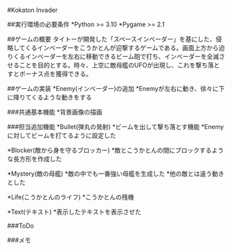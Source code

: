 #Kokaton Invader

##実行環境の必要条件
*Python >= 3.10
*Pygame >= 2.1

##ゲームの概要
タイトーが開発した「スペースインベーダー」を基にした、侵略してくるインベーダーをこうかとんが迎撃するゲームである。画面上方から迫りくるインベーダーを左右に移動できるビーム砲で打ち、インベーダーを全滅させることを目的とする。時々、上空に敵母艦のUFOが出現し、これを撃ち落とすとボーナス点を獲得できる。

##ゲームの実装
*Enemy(インベーダー)の追加
*Enemyが左右に動き、徐々に下に降りてくるような動きをする

###共通基本機能
*背景画像の描画

###担当追加機能
*Bullet(弾丸の発射)
*ビームを出して撃ち落とす機能
*Enemyに対してビームを打てるように設定した

*Blocker(敵から身を守るブロッカー)
*敵とこうかとんの間にブロックするような長方形を作成した

*Mystery(敵の母艦)
*敵の中でも一番強い母艦を生成した
*他の敵とは違う動きとした

*Life(こうかとんのライフ)
*こうかとんの残機

*Text(テキスト)
*表示したテキストを表示させた

###ToDo

###メモ

